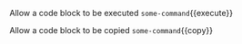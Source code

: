 Allow a code block to be executed `some-command`{{execute}}


Allow a code block to be copied `some-command`{{copy}}
